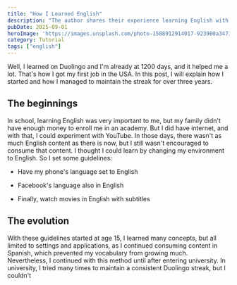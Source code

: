 ```yaml
---
title: "How I Learned English"
description: "The author shares their experience learning English with Duolingo, which led to their first job in the USA. They detail their early attempts in school, the guidelines they set for language immersion, and the evolution of their learning method."
pubDate: 2025-09-01
heroImage: 'https://images.unsplash.com/photo-1588912914017-923900a34710?ixlib=rb-4.1.0&q=85&fm=jpg&crop=entropy&cs=srgb'
category: Tutorial
tags: ["english"]
---
```


Well, I learned on Duolingo and I'm already at 1200 days, and it helped me a lot. That's how I got my first job in the USA. In this post, I will explain how I started and how I managed to maintain the streak for over three years. 

## The beginnings

In school, learning English was very important to me, but my family didn't have enough money to enroll me in an academy. But I did have internet, and with that, I could experiment with YouTube. In those days, there wasn't as much English content as there is now, but I still wasn't encouraged to consume that content. I thought I could learn by changing my environment to English. So I set some guidelines:

- Have my phone's language set to English

- Facebook's language also in English

- Finally, watch movies in English with subtitles

## The evolution

With these guidelines started at age 15, I learned many concepts, but all limited to settings and applications, as I continued consuming content in Spanish, which prevented my vocabulary from growing much. Nevertheless, I continued with this method until after entering university. In university, I tried many times to maintain a consistent Duolingo streak, but I couldn't